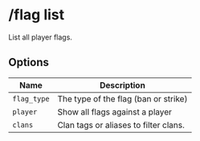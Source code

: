 # /flag list

List all player flags.

## Options

| Name | Description |
|------|-------------|
| `flag_type` | The type of the flag (ban or strike) |
| `player` | Show all flags against a player |
| `clans` | Clan tags or aliases to filter clans. |

